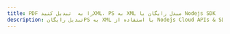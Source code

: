 ---title: PDF را به  تبدیل کنیدXML، PS به XML مبدل رایگان یا Nodejs SDKdescription: تبدیل رایگانPS به XML با استفاده از Nodejs Cloud APIs & SDK همچنین اسناد PDF را در Cloud ایجاد، ویرایش و رندر کنید.---